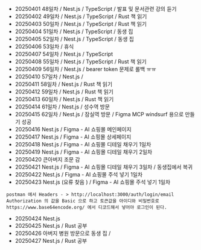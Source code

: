 - 20250401 48일차 / Nest.js / TypeScript / 발표 및 문서관련 강의 듣기
- 20250402 49일차 / Nest.js / TypeScript / Rust 책 읽기
- 20250403 50일차 / Nest.js / TypeScript / Rust 책 읽기
- 20250404 51일차 / Nest.js / TypeScript / 동생 집
- 20250405 52일차 / Nest.js / TypeScript / 동생 집
- 20250406 53일차 / 휴식
- 20250407 54일차 / Nest.js / TypeScript
- 20250408 55일차 / Nest.js / TypeScript / Rust 책 읽기
- 20250409 56일차 / Nest.js / bearer token 문제로 롤백 ㅠㅠ
- 20250410 57일차 / Nest.js / 
- 20250411 58일차 / Nest.js / Rust 책 읽기
- 20250412 59일차 / Nest.js / Rust 책 읽기
- 20250413 60일차 / Nest.js / Rust 책 읽기
- 20250414 61일차 / Nest.js / 성수역 방문
- 20250415 62일차 / Nest.js / 잠실역 방문 / Figma MCP windsurf 용으로 만들기 성공
- 20250416 Nest.js / Figma - AI 쇼핑몰 메인페이지 
- 20250417 Nest.js / Figma - AI 쇼핑몰 상세페이지
- 20250418 Nest.js / Figma - AI 쇼핑몰 디테일 채우기 1일차
- 20250419 Nest.js / Figma - AI 쇼핑몰 디테일 채우기 2일차
- 20250420 큰아버지 조문 감
- 20250421 Nest.js / Figma - AI 쇼핑몰 디테일 채우기 3일차 / 동생집에서 복귀
- 20250422 Nest.js / Figma - AI 쇼핑몰 주석 넣기 1일차
- 20250423 Nest.js (요류 찾음 ) / Figma - AI 쇼핑몰 주석 넣기 1일차
```text
postman 에서 Headers - > http://localhost:3000/auth/login/email 
Authorization 의 값을 Basic 으로 하고 토큰값을 아이디와 비밀번호로 
https://www.base64encode.org/ 에서 디코드해서 넣어야 로그인이 된다.
```
- 20250424 Nest.js 
- 20250425 Nest.js / Rust 공부
- 20250426 아버지 병원 방문으로 동생 집 /
- 20250427  Nest.js / Rust 공부